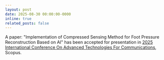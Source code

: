 ```yaml
---
layout: post
date: 2025-08-30 00:00:00-0000
inline: true
related_posts: false
---
```


A paper: "Implementation of Compressed Sensing Method for Foot Pressure Reconstruction Based on AI" has been accepted for presentation in [2025 International Conference On Advanced Technologies For Communications](https://atc-conf.org/), Scopus.